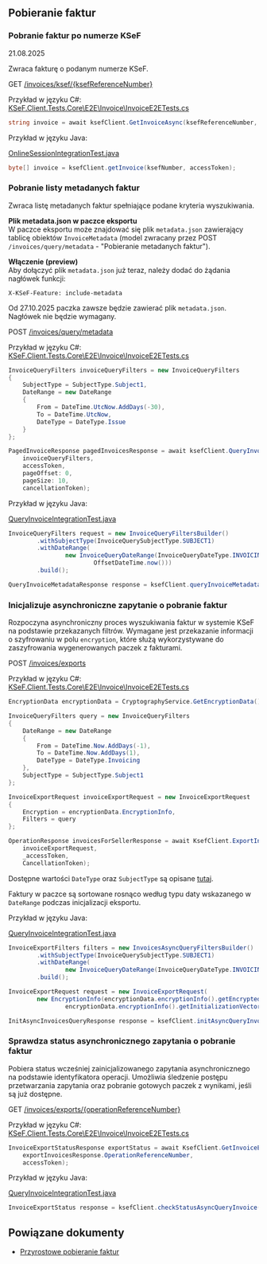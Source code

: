 ## Pobieranie faktur
### Pobranie faktur po numerze KSeF
21.08.2025

Zwraca fakturę o podanym numerze KSeF.

GET [/invoices/ksef/\{ksefReferenceNumber\}](https://ksef-test.mf.gov.pl/docs/v2/index.html#tag/Pobieranie-faktur/paths/~1api~1v2~1invoices~1ksef~1%7BksefNumber%7D/get)

Przykład w języku C#:
[KSeF.Client.Tests.Core\E2E\Invoice\InvoiceE2ETests.cs](https://github.com/CIRFMF/ksef-client-csharp/blob/main/KSeF.Client.Tests.Core/E2E/Invoice/InvoiceE2ETests.cs)

```csharp
string invoice = await ksefClient.GetInvoiceAsync(ksefReferenceNumber, accessToken, cancellationToken);
```

Przykład w języku Java:

[OnlineSessionIntegrationTest.java](https://github.com/CIRFMF/ksef-client-java/blob/main/demo-web-app/src/integrationTest/java/pl/akmf/ksef/sdk/OnlineSessionIntegrationTest.java)

```java
byte[] invoice = ksefClient.getInvoice(ksefNumber, accessToken);
```

### Pobranie listy metadanych faktur
Zwraca listę metadanych faktur spełniające podane kryteria wyszukiwania.

**Plik metadata.json w paczce eksportu**  
W paczce eksportu może znajdować się plik `metadata.json` zawierający tablicę obiektów `InvoiceMetadata` (model zwracany przez POST `/invoices/query/metadata` - "Pobieranie metadanych faktur").

**Włączenie (preview)**  
Aby dołączyć plik `metadata.json` już teraz, należy dodać do żądania nagłówek funkcji: 

```
X-KSeF-Feature: include-metadata
```
Od 27.10.2025 paczka zawsze będzie zawierać plik `metadata.json`. Nagłówek nie będzie wymagany.


POST [/invoices/query/metadata](https://ksef-test.mf.gov.pl/docs/v2/index.html#tag/Pobieranie-faktur/paths/~1api~1v2~1invoices~1query~1metadata/post)

Przykład w języku C#:
[KSeF.Client.Tests.Core\E2E\Invoice\InvoiceE2ETests.cs](https://github.com/CIRFMF/ksef-client-csharp/blob/main/KSeF.Client.Tests.Core/E2E/Invoice/InvoiceE2ETests.cs)

```csharp
InvoiceQueryFilters invoiceQueryFilters = new InvoiceQueryFilters
{
    SubjectType = SubjectType.Subject1,
    DateRange = new DateRange
    {
        From = DateTime.UtcNow.AddDays(-30),
        To = DateTime.UtcNow,
        DateType = DateType.Issue
    }
};

PagedInvoiceResponse pagedInvoicesResponse = await ksefClient.QueryInvoiceMetadataAsync(
    invoiceQueryFilters, 
    accessToken, 
    pageOffset: 0, 
    pageSize: 10, 
    cancellationToken);
```

Przykład w języku Java:

[QueryInvoiceIntegrationTest.java](https://github.com/CIRFMF/ksef-client-java/blob/main/demo-web-app/src/integrationTest/java/pl/akmf/ksef/sdk/QueryInvoiceIntegrationTest.java)

```java
InvoiceQueryFilters request = new InvoiceQueryFiltersBuilder()
        .withSubjectType(InvoiceQuerySubjectType.SUBJECT1)
        .withDateRange(
                new InvoiceQueryDateRange(InvoiceQueryDateType.INVOICING, OffsetDateTime.now().minusYears(1),
                        OffsetDateTime.now()))
        .build();

QueryInvoiceMetadataResponse response = ksefClient.queryInvoiceMetadata(0, 10, request, accessToken);


```

### Inicjalizuje asynchroniczne zapytanie o pobranie faktur

Rozpoczyna asynchroniczny proces wyszukiwania faktur w systemie KSeF na podstawie przekazanych filtrów. Wymagane jest przekazanie informacji o szyfrowaniu w polu `encryption`, które służą wykorzystywane do zaszyfrowania wygenerowanych paczek z fakturami.

POST [/invoices/exports](https://ksef-test.mf.gov.pl/docs/v2/index.html#tag/Pobieranie-faktur/paths/~1api~1v2~1invoices~1exports/post)

Przykład w języku C#:
[KSeF.Client.Tests.Core\E2E\Invoice\InvoiceE2ETests.cs](https://github.com/CIRFMF/ksef-client-csharp/blob/main/KSeF.Client.Tests.Core/E2E/Invoice/InvoiceE2ETests.cs)

```csharp
EncryptionData encryptionData = CryptographyService.GetEncryptionData();

InvoiceQueryFilters query = new InvoiceQueryFilters
{
    DateRange = new DateRange
    {
        From = DateTime.Now.AddDays(-1),
        To = DateTime.Now.AddDays(1),
        DateType = DateType.Invoicing
    },
    SubjectType = SubjectType.Subject1
};

InvoiceExportRequest invoiceExportRequest = new InvoiceExportRequest
{
    Encryption = encryptionData.EncryptionInfo,
    Filters = query
};

OperationResponse invoicesForSellerResponse = await KsefClient.ExportInvoicesAsync(
    invoiceExportRequest,
    _accessToken,
    CancellationToken);
```

Dostępne wartości `DateType` oraz `SubjectType` są opisane [tutaj](https://ksef-test.mf.gov.pl/docs/v2/index.html#tag/Pobieranie-faktur/paths/~1api~1v2~1invoices~1query~1metadata/post).

Faktury w paczce są sortowane rosnąco według typu daty wskazanego w `DateRange` podczas inicjalizacji eksportu.

Przykład w języku Java:

[QueryInvoiceIntegrationTest.java](https://github.com/CIRFMF/ksef-client-java/blob/main/demo-web-app/src/integrationTest/java/pl/akmf/ksef/sdk/QueryInvoiceIntegrationTest.java)

```java
InvoiceExportFilters filters = new InvoicesAsyncQueryFiltersBuilder()
        .withSubjectType(InvoiceQuerySubjectType.SUBJECT1)
        .withDateRange(
                new InvoiceQueryDateRange(InvoiceQueryDateType.INVOICING, OffsetDateTime.now().minusDays(10), OffsetDateTime.now().plusDays(10)))
        .build();

InvoiceExportRequest request = new InvoiceExportRequest(
        new EncryptionInfo(encryptionData.encryptionInfo().getEncryptedSymmetricKey(),
                encryptionData.encryptionInfo().getInitializationVector()), filters);

InitAsyncInvoicesQueryResponse response = ksefClient.initAsyncQueryInvoice(request, accessToken);

```

### Sprawdza status asynchronicznego zapytania o pobranie faktur

Pobiera status wcześniej zainicjalizowanego zapytania asynchronicznego na podstawie identyfikatora operacji. Umożliwia śledzenie postępu przetwarzania zapytania oraz pobranie gotowych paczek z wynikami, jeśli są już dostępne.

GET [/invoices/exports/{operationReferenceNumber}](https://ksef-test.mf.gov.pl/docs/v2/index.html#tag/Pobieranie-faktur/paths/~1api~1v2~1invoices~1exports~1%7BoperationReferenceNumber%7D/get)

Przykład w języku C#:
[KSeF.Client.Tests.Core\E2E\Invoice\InvoiceE2ETests.cs](https://github.com/CIRFMF/ksef-client-csharp/blob/main/KSeF.Client.Tests.Core/E2E/Invoice/InvoiceE2ETests.cs)

```csharp
InvoiceExportStatusResponse exportStatus = await KsefClient.GetInvoiceExportStatusAsync(
    exportInvoicesResponse.OperationReferenceNumber,
    accessToken);
```

Przykład w języku Java:

[QueryInvoiceIntegrationTest.java](https://github.com/CIRFMF/ksef-client-java/blob/main/demo-web-app/src/integrationTest/java/pl/akmf/ksef/sdk/QueryInvoiceIntegrationTest.java)

```java
InvoiceExportStatus response = ksefClient.checkStatusAsyncQueryInvoice(operationReferenceNumber, accessToken);

```

## Powiązane dokumenty

- [Przyrostowe pobieranie faktur](przyrostowe-pobieranie-faktur.md)